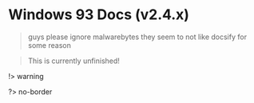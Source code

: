# Windows 93 Docs (v2.4.x)

> guys please ignore malwarebytes they seem to not like docsify for some reason

> This is currently unfinished!

!> warning

?> no-border